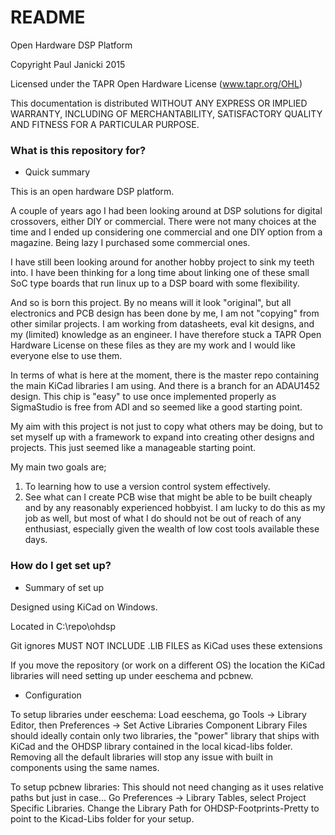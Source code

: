 # README #

Open Hardware DSP Platform

Copyright Paul Janicki 2015

Licensed under the TAPR Open Hardware License (www.tapr.org/OHL)

This documentation is distributed WITHOUT ANY EXPRESS OR IMPLIED WARRANTY, INCLUDING OF MERCHANTABILITY, SATISFACTORY QUALITY AND FITNESS FOR A PARTICULAR PURPOSE.

### What is this repository for? ###

* Quick summary

This is an open hardware DSP platform. 

A couple of years ago I had been looking around at DSP solutions for digital crossovers, either DIY or commercial.
There were not many choices at the time and I ended up considering one commercial and one DIY option from a magazine.
Being lazy I purchased some commercial ones.

I have still been looking around for another hobby project to sink my teeth into. I have been thinking for a long time
about linking one of these small SoC type boards that run linux up to a DSP board with some flexibility. 

And so is born this project. By no means will it look "original", but all electronics and PCB design has been done
by me, I am not "copying" from other similar projects. I am working from datasheets, eval kit designs, and my 
(limited) knowledge as an engineer. I have therefore stuck a TAPR Open Hardware License on these files as they
are my work and I would like everyone else to use them.

In terms of what is here at the moment, there is the master repo containing the main KiCad libraries I am using. 
And there is a branch for an ADAU1452 design. This chip is "easy" to use once implemented properly as 
SigmaStudio is free from ADI and so seemed like a good starting point.

My aim with this project is not just to copy what others may be doing, but to set myself up with a framework to 
expand into creating other designs and projects. This just seemed like a manageable starting point.

My main two goals are; 
1) To learning how to use a version control system effectively.
2) See what can I create PCB wise that might be able to be built cheaply and by any reasonably experienced 
hobbyist. I am lucky to do this as my job as well, but most of what I do should not be out of reach of any 
enthusiast, especially given the wealth of low cost tools available these days.


### How do I get set up? ###

* Summary of set up

Designed using KiCad on Windows.

Located in C:\repo\ohdsp

Git ignores MUST NOT INCLUDE .LIB FILES as KiCad uses these extensions

If you move the repository (or work on a different OS) the location the KiCad libraries will need setting up under eeschema and pcbnew. 

* Configuration

To setup libraries under eeschema:
Load eeschema, go Tools -> Library Editor, then Preferences -> Set Active Libraries
Component Library Files should ideally contain only two libraries, the "power" library that ships with KiCad and the OHDSP library contained in the local kicad-libs folder. Removing all the default libraries will stop any issue with built in components using the same names.

To setup pcbnew libraries:
This should not need changing as it uses relative paths but just in case...
Go Preferences -> Library Tables, select Project Specific Libraries. Change the Library Path for OHDSP-Footprints-Pretty to point to the Kicad-Libs folder for your setup.